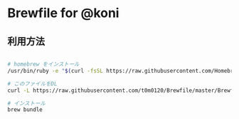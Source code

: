 # Brewfile for @koni

## 利用方法


```bash

# homebrew をインストール
/usr/bin/ruby -e "$(curl -fsSL https://raw.githubusercontent.com/Homebrew/install/master/install)"

# このファイルをDL
curl -L https://raw.githubusercontent.com/t0m0120/Brewfile/master/Brewfile > ./Brewfile

# インストール
brew bundle
```

